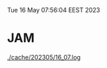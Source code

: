 Tue 16 May 07:56:04 EEST 2023
# JAM
<a href='./cache/202305/16_07.log'>./cache/202305/16_07.log</a>
